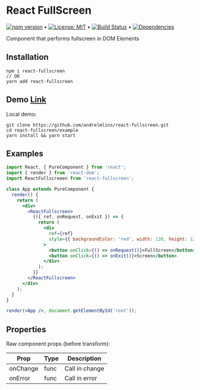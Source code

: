 # React FullScreen

[![npm version](https://badge.fury.io/js/react-fullscreen.svg)](https://www.npmjs.com/package/react-fullscreen) &bull; [![License: MIT](https://img.shields.io/badge/License-MIT-yellow.svg)](https://github.com/andrelmlins/react-fullscreen/blob/master/LICENSE) &bull; [![Build Status](https://travis-ci.com/andrelmlins/react-fullscreen.svg?branch=master)](https://travis-ci.com/andrelmlins/react-fullscreen) &bull; [![Dependencies](https://david-dm.org/andrelmlins/react-fullscreen.svg)](https://david-dm.org/andrelmlins/react-fullscreen)

Component that performs fullscreen in DOM Elements

## Installation

```
npm i react-fullscreen
// OR
yarn add react-fullscreen
```

## Demo [Link](https://react-fullscreen.netlify.com/)

Local demo:

```
git clone https://github.com/andrelmlins/react-fullscreen.git
cd react-fullscreen/example
yarn install && yarn start
```

## Examples

```jsx
import React, { PureComponent } from 'react';
import { render } from 'react-dom';
import ReactFullscreeen from 'react-fullscreen';

class App extends PureComponent {
  render() {
    return (
      <div>
        <ReactFullscreen>
          {({ ref, onRequest, onExit }) => {
            return (
              <div
                ref={ref}
                style={{ backgroundColor: 'red', width: 120, height: 120 }}
              >
                <button onClick={() => onRequest()}>FullScreen</button>
                <button onClick={() => onExit()}>Screen</button>
              </div>
            );
          }}
        </ReactFullscreen>
      </div>
    );
  }
}

render(<App />, document.getElementById('root'));
```

## Properties

Raw component props (before transform):

| Prop     | Type | Description    |
| -------- | ---- | -------------- |
| onChange | func | Call in change |
| onError  | func | Call in error  |
